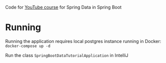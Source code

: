Code for [YouTube course](https://www.youtube.com/watch?v=8SGI_XS5OPw&ab_channel=Amigoscode) for Spring Data in Spring Boot

# Running
Running the application requires local postgres instance running in Docker:
`docker-compose up -d`

Run the class `SpringBootDataTutorialApplication` in IntelliJ
